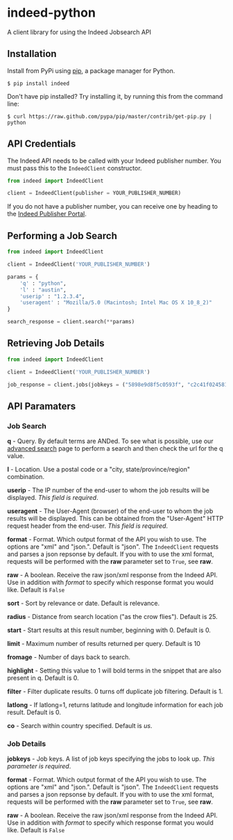 # indeed-python

A client library for using the Indeed Jobsearch API

## Installation

Install from PyPi using [pip](http://www.pip-installer.org/en/latest/), a
package manager for Python.

    $ pip install indeed

Don't have pip installed? Try installing it, by running this from the command
line:

    $ curl https://raw.github.com/pypa/pip/master/contrib/get-pip.py | python

## API Credentials

The Indeed API needs to be called with your Indeed publisher number. You must pass this
to the `IndeedClient` constructor.

```python
from indeed import IndeedClient

client = IndeedClient(publisher = YOUR_PUBLISHER_NUMBER)
```

If you do not have a publisher number, you can receive one by heading to the
[Indeed Publisher Portal](https://ads.indeed.com/jobroll/xmlfeed).


## Performing a Job Search

```python
from indeed import IndeedClient

client = IndeedClient('YOUR_PUBLISHER_NUMBER')

params = {
    'q' : "python",
    'l' : "austin",
    'userip' : "1.2.3.4",
    'useragent' : "Mozilla/5.0 (Macintosh; Intel Mac OS X 10_8_2)"
}

search_response = client.search(**params)
```

## Retrieving Job Details

```python
from indeed import IndeedClient

client = IndeedClient('YOUR_PUBLISHER_NUMBER')

job_response = client.jobs(jobkeys = ("5898e9d8f5c0593f", "c2c41f024581eae5"))
```

## API Paramaters

### Job Search

**q** - 
Query. By default terms are ANDed. To see what is possible, use our [advanced search](http://www.indeed.com/advanced_search) page to perform a search and then check the url for the q value.

**l** - 
Location. Use a postal code or a "city, state/province/region" combination.

**userip** - 
The IP number of the end-user to whom the job results will be displayed. *This field is required*.

**useragent** - 
The User-Agent (browser) of the end-user to whom the job results will be displayed. This can be obtained from the "User-Agent" HTTP request header from the end-user. *This field is required*.

**format** - 
Format. Which output format of the API you wish to use. The options are "xml" and "json.". Default is "json". The `IndeedClient` requests and parses a json repsonse by default. If you with to use the xml format, requests will be performed with the **raw** parameter set to `True`, see **raw**.

**raw** - 
A boolean. Receive the raw json/xml response from the Indeed API. Use in addition with *format* to specify which response format you would like. Default is `False`

**sort** - 
Sort by relevance or date. Default is relevance.

**radius** - 
Distance from search location ("as the crow flies"). Default is 25.

**start** - 
Start results at this result number, beginning with 0. Default is 0.

**limit** - 
Maximum number of results returned per query. Default is 10

**fromage** - 
Number of days back to search.

**highlight** - 
Setting this value to 1 will bold terms in the snippet that are also present in q. Default is 0.

**filter** - 
Filter duplicate results. 0 turns off duplicate job filtering. Default is 1.

**latlong** - 
If latlong=1, returns latitude and longitude information for each job result. Default is 0.

**co** - 
Search within country specified. Default is *us*.


### Job Details

**jobkeys** - 
Job keys. A list of job keys specifying the jobs to look up. *This parameter is required*.

**format** - 
Format. Which output format of the API you wish to use. The options are "xml" and "json.". Default is "json". The `IndeedClient` requests and parses a json repsonse by default. If you with to use the xml format, requests will be performed with the **raw** parameter set to `True`, see **raw**.

**raw** - 
A boolean. Receive the raw json/xml response from the Indeed API. Use in addition with *format* to specify which response format you would like. Default is `False`